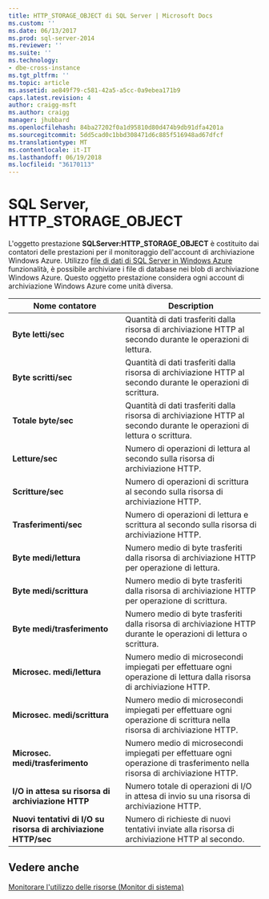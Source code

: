```yaml
---
title: HTTP_STORAGE_OBJECT di SQL Server | Microsoft Docs
ms.custom: ''
ms.date: 06/13/2017
ms.prod: sql-server-2014
ms.reviewer: ''
ms.suite: ''
ms.technology:
- dbe-cross-instance
ms.tgt_pltfrm: ''
ms.topic: article
ms.assetid: ae849f79-c581-42a5-a5cc-0a9ebea171b9
caps.latest.revision: 4
author: craigg-msft
ms.author: craigg
manager: jhubbard
ms.openlocfilehash: 84ba27202f0a1d95810d80d474b9db91dfa4201a
ms.sourcegitcommit: 5dd5cad0c1bbd308471d6c885f516948ad67dfcf
ms.translationtype: MT
ms.contentlocale: it-IT
ms.lasthandoff: 06/19/2018
ms.locfileid: "36170113"
---
```

# <a name="sql-server-httpstorageobject"></a>SQL Server, HTTP_STORAGE_OBJECT
  L'oggetto prestazione **SQLServer:HTTP_STORAGE_OBJECT** è costituito dai contatori delle prestazioni per il monitoraggio dell'account di archiviazione Windows Azure. Utilizzo [file di dati di SQL Server in Windows Azure](../databases/sql-server-data-files-in-microsoft-azure.md) funzionalità, è possibile archiviare i file di database nei blob di archiviazione Windows Azure. Questo oggetto prestazione considera ogni account di archiviazione Windows Azure come unità diversa.  
  
|Nome contatore|Description|  
|------------------|-----------------|  
|**Byte letti/sec**|Quantità di dati trasferiti dalla risorsa di archiviazione HTTP al secondo durante le operazioni di lettura.|  
|**Byte scritti/sec**|Quantità di dati trasferiti dalla risorsa di archiviazione HTTP al secondo durante le operazioni di scrittura.|  
|**Totale byte/sec**|Quantità di dati trasferiti dalla risorsa di archiviazione HTTP al secondo durante le operazioni di lettura o scrittura.|  
|**Letture/sec**|Numero di operazioni di lettura al secondo sulla risorsa di archiviazione HTTP.|  
|**Scritture/sec**|Numero di operazioni di scrittura al secondo sulla risorsa di archiviazione HTTP.|  
|**Trasferimenti/sec**|Numero di operazioni di lettura e scrittura al secondo sulla risorsa di archiviazione HTTP.|  
|**Byte medi/lettura**|Numero medio di byte trasferiti dalla risorsa di archiviazione HTTP per operazione di lettura.|  
|**Byte medi/scrittura**|Numero medio di byte trasferiti dalla risorsa di archiviazione HTTP per operazione di scrittura.|  
|**Byte medi/trasferimento**|Numero medio di byte trasferiti dalla risorsa di archiviazione HTTP durante le operazioni di lettura o scrittura.|  
|**Microsec. medi/lettura**|Numero medio di microsecondi impiegati per effettuare ogni operazione di lettura dalla risorsa di archiviazione HTTP.|  
|**Microsec. medi/scrittura**|Numero medio di microsecondi impiegati per effettuare ogni operazione di scrittura nella risorsa di archiviazione HTTP.|  
|**Microsec. medi/trasferimento**|Numero medio di microsecondi impiegati per effettuare ogni operazione di trasferimento nella risorsa di archiviazione HTTP.|  
|**I/O in attesa su risorsa di archiviazione HTTP**|Numero totale di operazioni di I/O in attesa di invio su una risorsa di archiviazione HTTP.|  
|**Nuovi tentativi di I/O su risorsa di archiviazione HTTP/sec**|Numero di richieste di nuovi tentativi inviate alla risorsa di archiviazione HTTP al secondo.|  
  
## <a name="see-also"></a>Vedere anche  
 [Monitorare l'utilizzo delle risorse &#40;Monitor di sistema&#41;](monitor-resource-usage-system-monitor.md)  
  
  